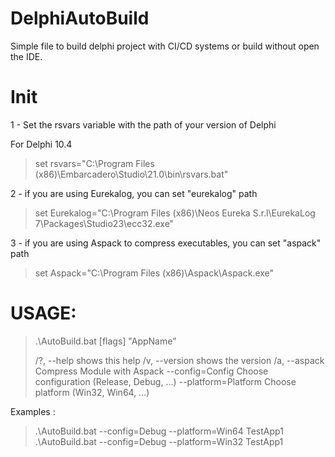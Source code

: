 # DelphiAutoBuild
Simple file to build delphi project with CI/CD systems or build without open the IDE.


# Init 

1 - Set the rsvars variable with the path of your version of Delphi
   
   For Delphi 10.4 
> set rsvars="C:\Program Files (x86)\Embarcadero\Studio\21.0\bin\rsvars.bat"
   
2 - if you are using Eurekalog, you can set "eurekalog" path 

> set Eurekalog="C:\Program Files (x86)\Neos Eureka S.r.l\EurekaLog 7\Packages\Studio23\ecc32.exe" 	


3 - if you are using Aspack to compress executables, you can set "aspack" path

> set Aspack="C:\Program Files (x86)\Aspack\Aspack.exe"
   
# USAGE:

> .\AutoBuild.bat [flags] "AppName"
>
>/?, --help              shows this help
>/v, --version           shows the version
>/a, --aspack            Compress Module with Aspack
>--config=Config         Choose configuration (Release, Debug, ...)
>--platform=Platform     Choose platform (Win32, Win64, ...)

 Examples : 
>.\AutoBuild.bat --config=Debug --platform=Win64 TestApp1
>.\AutoBuild.bat --config=Debug --platform=Win32 TestApp1